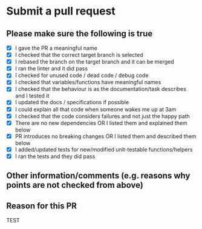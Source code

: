 # Submit a pull request

## Please make sure the following is true

- [x] I gave the PR a meaningful name
- [x] I checked that the correct target branch is selected
- [x] I rebased the branch on the target branch and it can be merged
- [x] I ran the linter and it did pass
- [x] I checked for unused code / dead code / debug code
- [x] I checked that variables/functions have meaningful names
- [x] I checked that the behaviour is as the documentation/task describes and I tested it
- [x] I updated the docs / specifications if possible
- [x] I could explain all that code when someone wakes me up at 3am
- [x] I checked that the code considers failures and not just the happy path
- [x] There are no new dependencies OR I listed them and explained them below
- [x] PR introduces no breaking changes OR I listed them and described them below
- [x] I added/updated tests for new/modified unit-testable functions/helpers
- [x] I ran the tests and they did pass

## Other information/comments (e.g. reasons why points are not checked from above)

## Reason for this PR


TEST
